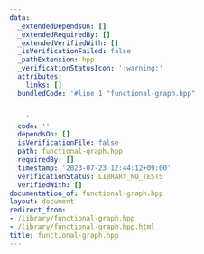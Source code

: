 ```yaml
---
data:
  _extendedDependsOn: []
  _extendedRequiredBy: []
  _extendedVerifiedWith: []
  _isVerificationFailed: false
  _pathExtension: hpp
  _verificationStatusIcon: ':warning:'
  attributes:
    links: []
  bundledCode: '#line 1 "functional-graph.hpp"


    '
  code: ''
  dependsOn: []
  isVerificationFile: false
  path: functional-graph.hpp
  requiredBy: []
  timestamp: '2023-07-23 12:44:12+09:00'
  verificationStatus: LIBRARY_NO_TESTS
  verifiedWith: []
documentation_of: functional-graph.hpp
layout: document
redirect_from:
- /library/functional-graph.hpp
- /library/functional-graph.hpp.html
title: functional-graph.hpp
---
```

